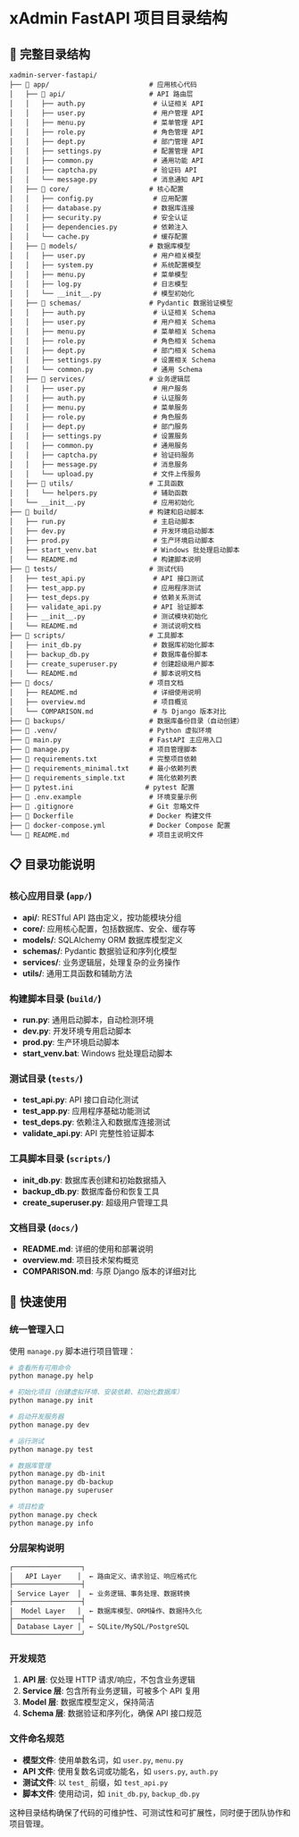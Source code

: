 # xAdmin FastAPI 项目目录结构

## 📁 完整目录结构

```
xadmin-server-fastapi/
├── 📁 app/                         # 应用核心代码
│   ├── 📁 api/                     # API 路由层
│   │   ├── auth.py                 # 认证相关 API
│   │   ├── user.py                 # 用户管理 API
│   │   ├── menu.py                 # 菜单管理 API
│   │   ├── role.py                 # 角色管理 API
│   │   ├── dept.py                 # 部门管理 API
│   │   ├── settings.py             # 配置管理 API
│   │   ├── common.py               # 通用功能 API
│   │   ├── captcha.py              # 验证码 API
│   │   └── message.py              # 消息通知 API
│   ├── 📁 core/                    # 核心配置
│   │   ├── config.py               # 应用配置
│   │   ├── database.py             # 数据库连接
│   │   ├── security.py             # 安全认证
│   │   ├── dependencies.py         # 依赖注入
│   │   └── cache.py                # 缓存配置
│   ├── 📁 models/                  # 数据库模型
│   │   ├── user.py                 # 用户相关模型
│   │   ├── system.py               # 系统配置模型
│   │   ├── menu.py                 # 菜单模型
│   │   ├── log.py                  # 日志模型
│   │   └── __init__.py             # 模型初始化
│   ├── 📁 schemas/                 # Pydantic 数据验证模型
│   │   ├── auth.py                 # 认证相关 Schema
│   │   ├── user.py                 # 用户相关 Schema
│   │   ├── menu.py                 # 菜单相关 Schema
│   │   ├── role.py                 # 角色相关 Schema
│   │   ├── dept.py                 # 部门相关 Schema
│   │   ├── settings.py             # 设置相关 Schema
│   │   └── common.py               # 通用 Schema
│   ├── 📁 services/                # 业务逻辑层
│   │   ├── user.py                 # 用户服务
│   │   ├── auth.py                 # 认证服务
│   │   ├── menu.py                 # 菜单服务
│   │   ├── role.py                 # 角色服务
│   │   ├── dept.py                 # 部门服务
│   │   ├── settings.py             # 设置服务
│   │   ├── common.py               # 通用服务
│   │   ├── captcha.py              # 验证码服务
│   │   ├── message.py              # 消息服务
│   │   └── upload.py               # 文件上传服务
│   ├── 📁 utils/                   # 工具函数
│   │   └── helpers.py              # 辅助函数
│   └── __init__.py                 # 应用初始化
├── 📁 build/                       # 构建和启动脚本
│   ├── run.py                      # 主启动脚本
│   ├── dev.py                      # 开发环境启动脚本
│   ├── prod.py                     # 生产环境启动脚本
│   ├── start_venv.bat              # Windows 批处理启动脚本
│   └── README.md                   # 构建脚本说明
├── 📁 tests/                       # 测试代码
│   ├── test_api.py                 # API 接口测试
│   ├── test_app.py                 # 应用程序测试
│   ├── test_deps.py                # 依赖关系测试
│   ├── validate_api.py             # API 验证脚本
│   ├── __init__.py                 # 测试模块初始化
│   └── README.md                   # 测试说明文档
├── 📁 scripts/                     # 工具脚本
│   ├── init_db.py                  # 数据库初始化脚本
│   ├── backup_db.py                # 数据库备份脚本
│   ├── create_superuser.py         # 创建超级用户脚本
│   └── README.md                   # 脚本说明文档
├── 📁 docs/                        # 项目文档
│   ├── README.md                   # 详细使用说明
│   ├── overview.md                 # 项目概览
│   └── COMPARISON.md               # 与 Django 版本对比
├── 📁 backups/                     # 数据库备份目录（自动创建）
├── 📁 .venv/                       # Python 虚拟环境
├── 📄 main.py                      # FastAPI 主应用入口
├── 📄 manage.py                    # 项目管理脚本
├── 📄 requirements.txt             # 完整项目依赖
├── 📄 requirements_minimal.txt     # 最小依赖列表
├── 📄 requirements_simple.txt      # 简化依赖列表
├── 📄 pytest.ini                  # pytest 配置
├── 📄 .env.example                 # 环境变量示例
├── 📄 .gitignore                   # Git 忽略文件
├── 📄 Dockerfile                   # Docker 构建文件
├── 📄 docker-compose.yml           # Docker Compose 配置
└── 📄 README.md                    # 项目主说明文件
```

## 📋 目录功能说明

### 核心应用目录 (`app/`)

- **api/**: RESTful API 路由定义，按功能模块分组
- **core/**: 应用核心配置，包括数据库、安全、缓存等
- **models/**: SQLAlchemy ORM 数据库模型定义
- **schemas/**: Pydantic 数据验证和序列化模型
- **services/**: 业务逻辑层，处理复杂的业务操作
- **utils/**: 通用工具函数和辅助方法

### 构建脚本目录 (`build/`)

- **run.py**: 通用启动脚本，自动检测环境
- **dev.py**: 开发环境专用启动脚本
- **prod.py**: 生产环境启动脚本
- **start_venv.bat**: Windows 批处理启动脚本

### 测试目录 (`tests/`)

- **test_api.py**: API 接口自动化测试
- **test_app.py**: 应用程序基础功能测试
- **test_deps.py**: 依赖注入和数据库连接测试
- **validate_api.py**: API 完整性验证脚本

### 工具脚本目录 (`scripts/`)

- **init_db.py**: 数据库表创建和初始数据插入
- **backup_db.py**: 数据库备份和恢复工具
- **create_superuser.py**: 超级用户管理工具

### 文档目录 (`docs/`)

- **README.md**: 详细的使用和部署说明
- **overview.md**: 项目技术架构概览
- **COMPARISON.md**: 与原 Django 版本的详细对比

## 🚀 快速使用

### 统一管理入口

使用 `manage.py` 脚本进行项目管理：

```bash
# 查看所有可用命令
python manage.py help

# 初始化项目（创建虚拟环境、安装依赖、初始化数据库）
python manage.py init

# 启动开发服务器
python manage.py dev

# 运行测试
python manage.py test

# 数据库管理
python manage.py db-init
python manage.py db-backup
python manage.py superuser

# 项目检查
python manage.py check
python manage.py info
```

### 分层架构说明

```
┌─────────────────┐
│   API Layer    │  ← 路由定义、请求验证、响应格式化
├─────────────────┤
│ Service Layer  │  ← 业务逻辑、事务处理、数据转换
├─────────────────┤
│  Model Layer   │  ← 数据库模型、ORM操作、数据持久化
├─────────────────┤
│ Database Layer │  ← SQLite/MySQL/PostgreSQL
└─────────────────┘
```

### 开发规范

1. **API 层**: 仅处理 HTTP 请求/响应，不包含业务逻辑
2. **Service 层**: 包含所有业务逻辑，可被多个 API 复用
3. **Model 层**: 数据库模型定义，保持简洁
4. **Schema 层**: 数据验证和序列化，确保 API 接口规范

### 文件命名规范

- **模型文件**: 使用单数名词，如 `user.py`, `menu.py`
- **API 文件**: 使用复数名词或功能名，如 `users.py`, `auth.py`
- **测试文件**: 以 `test_` 前缀，如 `test_api.py`
- **脚本文件**: 使用动词，如 `init_db.py`, `backup_db.py`

这种目录结构确保了代码的可维护性、可测试性和可扩展性，同时便于团队协作和项目管理。